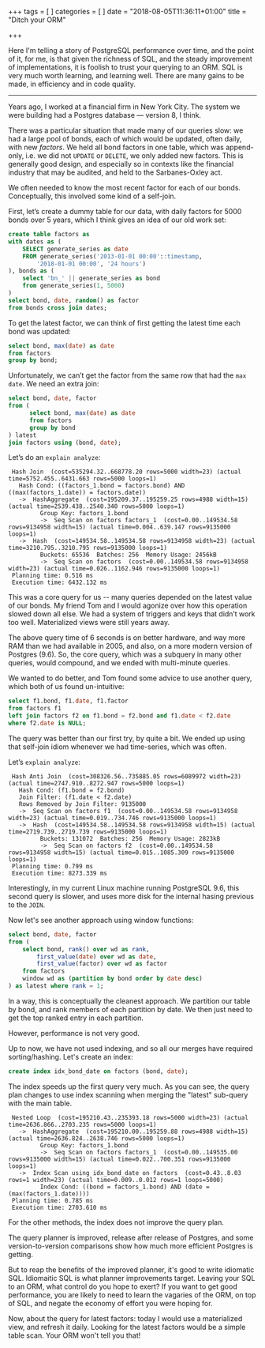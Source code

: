 +++
tags = [
]
categories = [
]
date = "2018-08-05T11:36:11+01:00"
title = "Ditch your ORM"

+++

Here I'm telling a story of PostgreSQL performance over time, and the point
of it, for me, is that given the richness of SQL, and the steady improvement of 
implementations, it is foolish
to trust your querying to an ORM. SQL is very much worth learning, and learning
well. There are many gains to be made, in efficiency and in code quality.

<hr/>

Years ago, I worked at a financial firm in New York City. The system we were
building had a Postgres database &mdash; version 8, I think.

There was a particular situation that made many of our queries slow:
we had a large
pool of bonds, each of which would be updated, often daily, with new *factors*.
We held all bond  factors in one table, which was append-only,
i.e. we did not `UPDATE` or `DELETE`,
we only added new factors. This is generally good design, and especially so in
contexts like the financial industry that may be audited, and held to the
Sarbanes-Oxley act.

We often needed to know the most recent factor for each of our bonds.
Conceptually, this involved some kind of a self-join.

First, let’s create a dummy table for our data, with daily factors for
5000 bonds over 5 years, which I think gives an idea of our old work set:

``` sql
create table factors as
with dates as (
	SELECT generate_series as date
	FROM generate_series('2013-01-01 00:00'::timestamp,
		'2018-01-01 00:00', '24 hours')
), bonds as (
	select 'bn_' || generate_series as bond
	from generate_series(1, 5000)
)
select bond, date, random() as factor
from bonds cross join dates;
```

To get the latest factor, we can think of first getting the latest time
each bond was updated:

``` sql
select bond, max(date) as date
from factors
group by bond;
```

Unfortunately, we can’t get the factor from the same row
that had the `max date`.
We need an extra join:

``` sql
select bond, date, factor
from (
      select bond, max(date) as date
      from factors
      group by bond
) latest
join factors using (bond, date);
```

Let’s do an `explain analyze`:

```
 Hash Join  (cost=535294.32..668778.20 rows=5000 width=23) (actual time=5752.455..6431.663 rows=5000 loops=1)
   Hash Cond: ((factors_1.bond = factors.bond) AND ((max(factors_1.date)) = factors.date))
   ->  HashAggregate  (cost=195209.37..195259.25 rows=4988 width=15) (actual time=2539.438..2540.340 rows=5000 loops=1)
         Group Key: factors_1.bond
         ->  Seq Scan on factors factors_1  (cost=0.00..149534.58 rows=9134958 width=15) (actual time=0.004..639.147 rows=9135000 loops=1)
   ->  Hash  (cost=149534.58..149534.58 rows=9134958 width=23) (actual time=3210.795..3210.795 rows=9135000 loops=1)
         Buckets: 65536  Batches: 256  Memory Usage: 2456kB
         ->  Seq Scan on factors  (cost=0.00..149534.58 rows=9134958 width=23) (actual time=0.026..1162.946 rows=9135000 loops=1)
 Planning time: 0.516 ms
 Execution time: 6432.132 ms
 ```

This was a core query for us -- many queries depended on the latest value of
our bonds. My friend Tom and I would agonize over how this operation slowed
down all else. We had a system of triggers and keys that didn’t work too
well. Materialized views were still years away.

The above query time of 6 seconds is on better hardware, and way more RAM than
we had available in 2005, and also, on a more modern version of Postgres (9.6).
So, the core query, which was a subquery in many other queries, would compound,
and we ended with multi-minute queries.

We wanted to do better, and Tom found some advice to use another query,
which both of us found un-intuitive:

``` sql
select f1.bond, f1.date, f1.factor
from factors f1
left join factors f2 on f1.bond = f2.bond and f1.date < f2.date
where f2.date is NULL;
```

The query was better than our first try, by quite a bit. We ended up using
that self-join idiom whenever we had time-series, which was often.

Let’s `explain analyze`:

```
 Hash Anti Join  (cost=308326.56..735885.05 rows=6089972 width=23) (actual time=2747.910..8272.947 rows=5000 loops=1)
   Hash Cond: (f1.bond = f2.bond)
   Join Filter: (f1.date < f2.date)
   Rows Removed by Join Filter: 9135000
   ->  Seq Scan on factors f1  (cost=0.00..149534.58 rows=9134958 width=23) (actual time=0.019..734.746 rows=9135000 loops=1)
   ->  Hash  (cost=149534.58..149534.58 rows=9134958 width=15) (actual time=2719.739..2719.739 rows=9135000 loops=1)
         Buckets: 131072  Batches: 256  Memory Usage: 2823kB
         ->  Seq Scan on factors f2  (cost=0.00..149534.58 rows=9134958 width=15) (actual time=0.015..1085.309 rows=9135000 loops=1)
 Planning time: 0.799 ms
 Execution time: 8273.339 ms
```

Interestingly, in my current Linux machine running PostgreSQL 9.6, this second
query is slower, and uses more disk for the internal hasing previous to the `JOIN`.

Now let's see another approach using window functions:

``` sql
select bond, date, factor
from (
	select bond, rank() over wd as rank,
		first_value(date) over wd as date,
		first_value(factor) over wd as factor
	from factors
	window wd as (partition by bond order by date desc)
) as latest where rank = 1;
```

In a way, this is conceptually the cleanest approach. We partition our table
by bond, and rank members of each partition by date. We then just need to
get the top ranked entry in each partition.

However, performance is not very good.

Up to now, we have not used indexing, and so all our merges have required
sorting/hashing. Let's create an index:


``` sql
create index idx_bond_date on factors (bond, date);
```

The index speeds up the first query very much. As you can see, the query plan
changes to use index scanning when merging the "latest" sub-query with the
main table.

```
 Nested Loop  (cost=195210.43..235393.18 rows=5000 width=23) (actual time=2636.866..2703.235 rows=5000 loops=1)
   ->  HashAggregate  (cost=195210.00..195259.88 rows=4988 width=15) (actual time=2636.824..2638.746 rows=5000 loops=1)
         Group Key: factors_1.bond
         ->  Seq Scan on factors factors_1  (cost=0.00..149535.00 rows=9135000 width=15) (actual time=0.022..700.351 rows=9135000 loops=1)
   ->  Index Scan using idx_bond_date on factors  (cost=0.43..8.03 rows=1 width=23) (actual time=0.009..0.012 rows=1 loops=5000)
         Index Cond: ((bond = factors_1.bond) AND (date = (max(factors_1.date))))
 Planning time: 0.785 ms
 Execution time: 2703.610 ms
```

For the other methods, the index does not improve the query plan.

The query planner is improved, release after release of Postgres, and some
version-to-version comparisons show how much more efficient Postgres is getting.

But to reap the benefits of the improved planner, it's good to write idiomatic
SQL. Idiomaitic SQL is what planner improvements target. Leaving your SQL
to an ORM, what control do you hope to exert? If you want to get good performance,
you are likely to need to learn the vagaries of the ORM, on top of SQL, and
negate the economy of effort you were hoping for.

Now, about the query for latest factors: today I would use a materialized view,
and refresh it daily. Looking for the latest factors would be a simple table
scan. Your ORM won't tell you that!